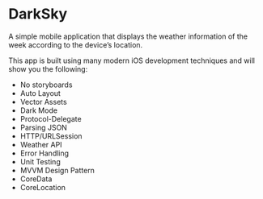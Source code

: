 # DarkSky
 A simple mobile application that displays the weather information of the week according to the device’s location.

This app is built using many modern iOS development techniques and will show you the following:
* No storyboards
* Auto Layout
* Vector Assets
* Dark Mode
* Protocol-Delegate
* Parsing JSON
* HTTP/URLSession
* Weather API
* Error Handling
* Unit Testing
* MVVM Design Pattern
* CoreData
* CoreLocation
